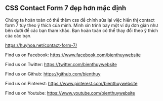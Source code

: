 <h2>CSS Contact Form 7 đẹp hơn mặc định</h2>

Chúng ta hoàn toàn có thể thêm css để chính sửa lại việc hiển thị contact form 7 tùy theo ý thích của mình. Mình xin trình bày một ví dụ đơn giản như bên dưới để các bạn tham khảo. Bạn hoàn toàn có thể thay đổi theo ý thích của các bạn. <br> 

https://huyhoa.net/contact-form-7/ <br> 

Find us on Facebook: https://www.facebook.com/bienthuywebsite  <br>

Find us on Twitter: https://twitter.com/bienthuywebsite  <br>

Find us on Github: https://github.com/bienthuy  <br>

Find us on Pinterest: https://www.pinterest.com/bienthuywebsite  <br>

Find us on Youtube: https://www.youtube.com/bienthuywebsite  <br>
